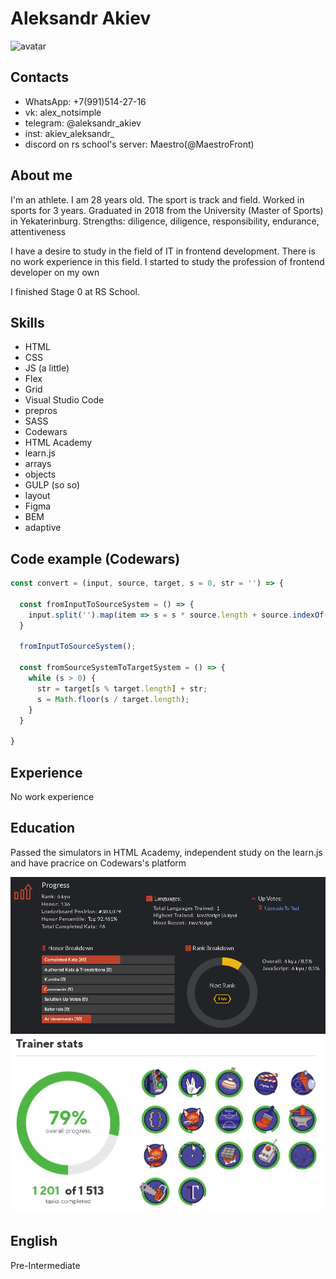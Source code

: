 # Aleksandr Akiev
![avatar](https://user-images.githubusercontent.com/71702282/188426240-b3003bbb-2f4c-444c-9d4d-87cf1b5cc703.jpg)


## Contacts

* WhatsApp: +7(991)514-27-16
* vk: alex_notsimple
* telegram: @aleksandr_akiev
* inst: akiev_aleksandr_
* discord on rs school's server: Maestro(@MaestroFront)

## About me

I'm an athlete. I am 28 years old. The sport is track and field. Worked in sports for 3 years.
Graduated in 2018 from the University (Master of Sports) in Yekaterinburg.
Strengths: diligence, diligence, responsibility, endurance, attentiveness

I have a desire to study in the field of IT in frontend development.
There is no work experience in this field.
I started to study the profession of frontend developer on my own

I finished Stage 0 at RS School.

## Skills

* HTML
* CSS
* JS (a little)
* Flex
* Grid
* Visual Studio Code
* prepros
* SASS
* Codewars
* HTML Academy
* learn.js
* arrays
* objects
* GULP (so so)
* layout
* Figma
* BEM
* adaptive

## Code example (Codewars)

```js
const convert = (input, source, target, s = 0, str = '') => {

  const fromInputToSourceSystem = () => {
    input.split('').map(item => s = s * source.length + source.indexOf(item));
  }

  fromInputToSourceSystem();

  const fromSourceSystemToTargetSystem = () => {
    while (s > 0) {
      str = target[s % target.length] + str;
      s = Math.floor(s / target.length);
    }
  }

}
```

## Experience

No work experience

## Education

Passed the simulators in HTML Academy, independent study on the learn.js and have pracrice on Codewars's platform

![codewars](/img/codewars.png "codewars")
![htmlacademy](/img/htmlacademy.png "htmlacademy")

## English

Pre-Intermediate
